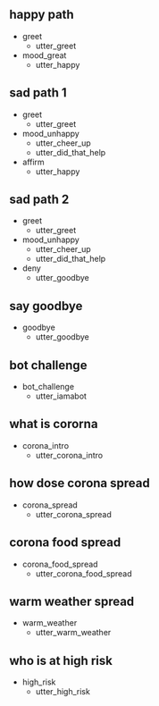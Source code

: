 ## happy path
* greet
  - utter_greet
* mood_great
  - utter_happy

## sad path 1
* greet
  - utter_greet
* mood_unhappy
  - utter_cheer_up
  - utter_did_that_help
* affirm
  - utter_happy

## sad path 2
* greet
  - utter_greet
* mood_unhappy
  - utter_cheer_up
  - utter_did_that_help
* deny
  - utter_goodbye

## say goodbye
* goodbye
  - utter_goodbye

## bot challenge
* bot_challenge
  - utter_iamabot

## what is cororna
* corona_intro
  - utter_corona_intro

## how dose corona spread
* corona_spread
  - utter_corona_spread

## corona food spread
* corona_food_spread
  - utter_corona_food_spread

## warm weather spread
* warm_weather
  - utter_warm_weather

## who is at high risk
* high_risk
  - utter_high_risk
